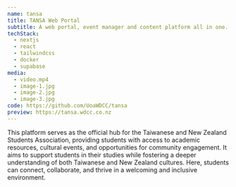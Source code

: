 ```yaml
---
name: tansa
title: TANSA Web Portal
subtitle: A web portal, event manager and content platform all in one.
techStack:
  - nextjs
  - react
  - tailwindcss
  - docker
  - supabase
media:
  - video.mp4
  - image-1.jpg
  - image-2.jpg
  - image-3.jpg
code: https://github.com/UoaWDCC/tansa
preview: https://tansa.wdcc.co.nz
---
```


This platform serves as the official hub for the Taiwanese and New Zealand Students Association, providing students with access to academic resources, cultural events, and opportunities for community engagement. It aims to support students in their studies while fostering a deeper understanding of both Taiwanese and New Zealand cultures. Here, students can connect, collaborate, and thrive in a welcoming and inclusive environment.
